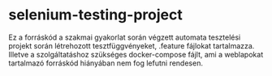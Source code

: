 # selenium-testing-project


Ez a forráskód a szakmai gyakorlat során végzett automata tesztelési projekt során létrehozott tesztfüggvényeket, .feature fájlokat tartalmazza.
Illetve a szolgáltatáshoz szükséges docker-compose fájlt, ami a weblapokat tartalmazó forráskód hiányában nem fog lefutni rendesen.
